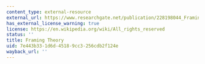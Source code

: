 ```yaml
---
content_type: external-resource
external_url: https://www.researchgate.net/publication/228198044_Framing_Theory
has_external_license_warning: true
license: https://en.wikipedia.org/wiki/All_rights_reserved
status: ''
title: Framing Theory
uid: 7e443b33-1d6d-4518-9cc3-256cdb2f124e
wayback_url: ''
---
```


